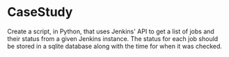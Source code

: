 # CaseStudy
Create a script, in Python, that uses Jenkins' API to get a list of jobs and their status from a given Jenkins instance. The status for each job should be stored in a sqlite database along with the time for when it was checked.
